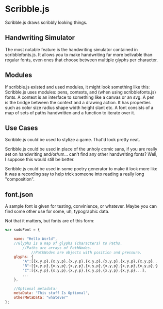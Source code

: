 Scribble.js
===========
Scribble.js draws scribbly looking things. 

Handwriting Simulator
---------------------
The most notable feature is the handwriting simulator contained in scribblefonts.js. It allows you to make handwriting far more belivable than regular fonts, even ones that choose between multiple glyphs per character.

Modules
-------
If scribble.js existed and used modules, it might look something like this:
Scribble.js uses modules: pens, contexts, and (when using scribblefonts.js) fonts. 
A context is an interface to something like a canvas or an svg. 
A pen is the bridge between the context and a drawing action. It has properties such as color size radius shape width height slant etc.
A font consists of a map of sets of paths handwritten and a function to iterate over it.

Use Cases
---------
Scribble.js could be used to stylize a game. That'd look pretty neat.

Scribble.js could be used in place of the unholy comic sans, if you are really set on handwriting and/or/um... can't find any other handwriting fonts? Well, I suppose this would still be better.

Scribble.js could be used in some poetry generator to make it look more like it was a recording say to help trick someone into reading a really long "composition".

font.json
---------
A sample font is given for testing, convinience, or whatever. Maybe you can find some other use for some, uh, typographic data. 

Not that it matters, but fonts are of this form: 
```js
var sudoFont = {
    
    name: "Hello World",
    //Glyphs is a map of glyphs (characters) to Paths.
        //Paths are arrays of PathNodes.
            //PathNodes are objects with position and pressure.
    glyphs: {
        "A":[{x,y,p},{x,y,p},{x,y,p},{x,y,p},{x,y,p},{x,y,p},{x,y,p}...],
        "B":[{x,y,p},{x,y,p},{x,y,p},{x,y,p},{x,y,p},{x,y,p},{x,y,p},{x,y,p}...],
        "C":[{x,y,p},{x,y,p},{x,y,p},{x,y,p},{x,y,p},{x,y,p}...],
        ...
    },
    
    //Optional metadata:
    metaData: "This stuff Is Optional",
    otherMetaData: "whatever"
};
```
